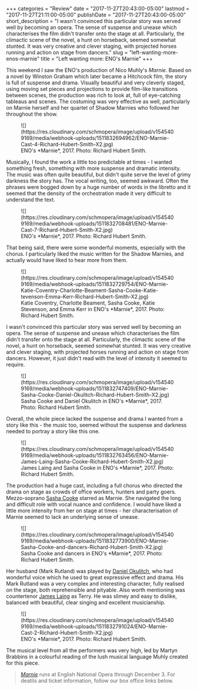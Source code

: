 +++
categories = "Review"
date = "2017-11-27T20:43:00-05:00"
lastmod = "2017-11-27T21:11:00-05:00"
publishDate = "2017-11-27T20:43:00-05:00"
short_description = "I wasn&#039;t convinced this particular story was served well by becoming an opera. The sense of suspense and unease which characterises the film didn&#039;t transfer onto the stage at all. Particularly, the climactic scene of the novel, a hunt on horseback, seemed somewhat stunted. It was very creative and clever staging, with projected horses running and action on stage from dancers."
slug = "left-wanting-more-enos-marnie"
title = "Left wanting more: ENO&#039;s Marnie"
+++

This weekend I saw the ENO's production of Nico Muhly's *Marnie*. Based on a novel by Winston Graham which later became a Hitchcock film, the story is full of suspense and drama. Visually beautiful and very cleverly staged, using moving set pieces and projections to provide film-like transitions between scenes, the production was rich to look at, full of eye-catching tableaus and scenes. The costuming was very effective as well, particularly on Marnie herself and her quartet of Shadow Marnies who followed her throughout the show.

<figure data-type="image">
![](https://res.cloudinary.com/schmopera/image/upload/v1545409169/media/webhook-uploads/1511832694962/ENO-Marnie-Cast-4-Richard-Hubert-Smith-X2.jpg)
<figcaption>ENO's *Marnie*, 2017. Photo: Richard Hubert Smith.</figcaption>
</figure>

Musically, I found the work a little too predictable at times - I wanted something fresh, something with more suspense and dramatic intensity. The music was often quite beautiful, but didn't quite serve the level of grimy darkness the story has. The vocal writing, too, seemed awkward. Often the phrases were bogged down by a huge number of words in the libretto and it seemed that the density of the orchestration made it very difficult to understand the text. 

<figure data-type="image">
![](https://res.cloudinary.com/schmopera/image/upload/v1545409169/media/webhook-uploads/1511832708481/ENO-Marnie-Cast-7-Richard-Hubert-Smith-X2.jpg)
<figcaption>ENO's *Marnie*, 2017. Photo: Richard Hubert Smith.</figcaption>
</figure>

That being said, there were some wonderful moments, especially with the chorus. I particularly liked the music written for the Shadow Marnies, and actually would have liked to hear more from them.

<figure data-type="image">![](https://res.cloudinary.com/schmopera/image/upload/v1545409169/media/webhook-uploads/1511832729754/ENO-Marnie-Katie-Coventry-Charlotte-Beament-Sasha-Cooke-Katie-tevenson-Emma-Kerr-Richard-Hubert-Smith-X2.jpg)
<figcaption>Katie Coventry, Charlotte Beament, Sasha Cooke, Katie Stevenson, and Emma Kerr in ENO's *Marnie*, 2017. Photo: Richard Hubert Smith.</figcaption>
</figure>
 
I wasn't convinced this particular story was served well by becoming an opera. The sense of suspense and unease which characterises the film didn't transfer onto the stage at all. Particularly, the climactic scene of the novel, a hunt on horseback, seemed somewhat stunted. It was very creative and clever staging, with projected horses running and action on stage from dancers. However, it just didn't read with the level of intensity it seemed to require. 

<figure data-type="image">
![](https://res.cloudinary.com/schmopera/image/upload/v1545409169/media/webhook-uploads/1511832747409/ENO-Marnie-Sasha-Cooke-Daniel-Okulitch-Richard-Hubert-Smith-X2.jpg)
<figcaption>Sasha Cooke and Daniel Okulitch in ENO's *Marnie*, 2017. Photo: Richard Hubert Smith.</figcaption>
</figure>

Overall, the whole piece lacked the suspense and drama I wanted from a story like this - the music too, seemed without the suspense and darkness needed to portray a story like this one.

<figure data-type="image">
![](https://res.cloudinary.com/schmopera/image/upload/v1545409169/media/webhook-uploads/1511832763456/ENO-Marnie-James-Laing-Sasha-Cooke-Richard-Hubert-Smith-X2.jpg)
<figcaption>James Laing and Sasha Cooke in ENO's *Marnie*, 2017. Photo: Richard Hubert Smith.</figcaption>
</figure>

The production had a huge cast, including a full chorus who directed the drama on stage as crowds of office workers, hunters and party goers.  Mezzo-soprano [Sasha Cooke](/talking-with-singers-sasha-cooke/) starred as Marnie. She navigated the long and difficult role with vocal nuance and confidence. I would have liked a little more intensity from her on stage at times - her characterisation of Marnie seemed to lack an underlying sense of unease.  

<figure data-type="image">
![](https://res.cloudinary.com/schmopera/image/upload/v1545409169/media/webhook-uploads/1511832773900/ENO-Marnie-Sasha-Cooke-and-dancers-Richard-Hubert-Smith-X2.jpg)
<figcaption>Sasha Cooke and dancers in ENO's *Marnie*, 2017. Photo: Richard Hubert Smith.</figcaption>
</figure>

Her husband (Mark Rutland) was played by [Daniel Okulitch](/scene/people/daniel-okulitch/), who had wonderful voice which he used to great expressive effect and drama. His Mark Rutland was a very complex and interesting character, fully realised on the stage, both reprehensible and pityable. Also worth mentioning was countertenor [James Laing](/scene/people/james-laing/) as Terry. He was slimey and easy to dislike, balanced with beautiful, clear singing and excellent musicianship. 

<figure data-type="image">
![](https://res.cloudinary.com/schmopera/image/upload/v1545409169/media/webhook-uploads/1511832791024/ENO-Marnie-Cast-2-Richard-Hubert-Smith-X2.jpg)
<figcaption>ENO's *Marnie*, 2017. Photo: Richard Hubert Smith.</figcaption>
</figure>

The musical level from all the performers was very high, led by Martyn Brabbins in a colourful reading of the lush musical language Muhly created for this piece.

>[*Marnie*](https://www.eno.org/whats-on/marnie/) runs at English National Opera through December 3. For deatils and ticket information, follow our box office links below.
